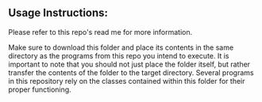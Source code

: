 ## Usage Instructions:

Please refer to this repo's read me for more information. 

Make sure to download this folder and place its contents in the same directory as the programs from this repo you intend to execute. It is important to note that you should not just place the folder itself, but rather transfer the contents of the folder to the target directory. Several programs in this repository rely on the classes contained within this folder for their proper functioning. 
